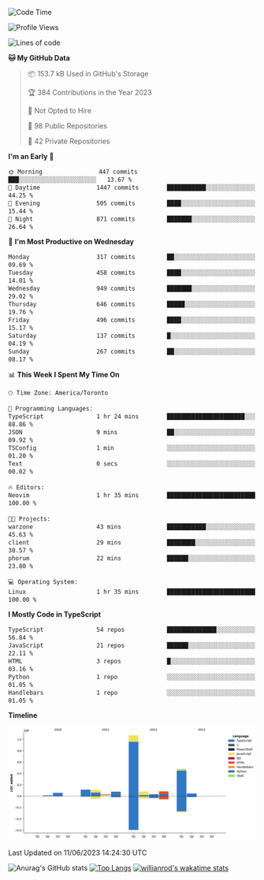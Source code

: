 <!--START_SECTION:waka-->
![Code Time](http://img.shields.io/badge/Code%20Time-364%20hrs%2035%20mins-blue)

![Profile Views](http://img.shields.io/badge/Profile%20Views-3-blue)

![Lines of code](https://img.shields.io/badge/From%20Hello%20World%20I%27ve%20Written-2.2%20million%20lines%20of%20code-blue)

**🐱 My GitHub Data** 

> 📦 153.7 kB Used in GitHub's Storage 
 > 
> 🏆 384 Contributions in the Year 2023
 > 
> 🚫 Not Opted to Hire
 > 
> 📜 98 Public Repositories 
 > 
> 🔑 42 Private Repositories 
 > 
**I'm an Early 🐤** 

```text
🌞 Morning                447 commits         ███░░░░░░░░░░░░░░░░░░░░░░   13.67 % 
🌆 Daytime                1447 commits        ███████████░░░░░░░░░░░░░░   44.25 % 
🌃 Evening                505 commits         ████░░░░░░░░░░░░░░░░░░░░░   15.44 % 
🌙 Night                  871 commits         ███████░░░░░░░░░░░░░░░░░░   26.64 % 
```
📅 **I'm Most Productive on Wednesday** 

```text
Monday                   317 commits         ██░░░░░░░░░░░░░░░░░░░░░░░   09.69 % 
Tuesday                  458 commits         ████░░░░░░░░░░░░░░░░░░░░░   14.01 % 
Wednesday                949 commits         ███████░░░░░░░░░░░░░░░░░░   29.02 % 
Thursday                 646 commits         █████░░░░░░░░░░░░░░░░░░░░   19.76 % 
Friday                   496 commits         ████░░░░░░░░░░░░░░░░░░░░░   15.17 % 
Saturday                 137 commits         █░░░░░░░░░░░░░░░░░░░░░░░░   04.19 % 
Sunday                   267 commits         ██░░░░░░░░░░░░░░░░░░░░░░░   08.17 % 
```


📊 **This Week I Spent My Time On** 

```text
🕑︎ Time Zone: America/Toronto

💬 Programming Languages: 
TypeScript               1 hr 24 mins        ██████████████████████░░░   88.86 % 
JSON                     9 mins              ██░░░░░░░░░░░░░░░░░░░░░░░   09.92 % 
TSConfig                 1 min               ░░░░░░░░░░░░░░░░░░░░░░░░░   01.20 % 
Text                     0 secs              ░░░░░░░░░░░░░░░░░░░░░░░░░   00.02 % 

🔥 Editors: 
Neovim                   1 hr 35 mins        █████████████████████████   100.00 % 

🐱‍💻 Projects: 
warzone                  43 mins             ███████████░░░░░░░░░░░░░░   45.63 % 
client                   29 mins             ████████░░░░░░░░░░░░░░░░░   30.57 % 
phorum                   22 mins             ██████░░░░░░░░░░░░░░░░░░░   23.80 % 

💻 Operating System: 
Linux                    1 hr 35 mins        █████████████████████████   100.00 % 
```

**I Mostly Code in TypeScript** 

```text
TypeScript               54 repos            ██████████████░░░░░░░░░░░   56.84 % 
JavaScript               21 repos            ██████░░░░░░░░░░░░░░░░░░░   22.11 % 
HTML                     3 repos             █░░░░░░░░░░░░░░░░░░░░░░░░   03.16 % 
Python                   1 repo              ░░░░░░░░░░░░░░░░░░░░░░░░░   01.05 % 
Handlebars               1 repo              ░░░░░░░░░░░░░░░░░░░░░░░░░   01.05 % 
```



**Timeline**

![Lines of Code chart](https://raw.githubusercontent.com/wise-introvert/wise-introvert/master/assets/bar_graph.png)


 Last Updated on 11/06/2023 14:24:30 UTC
<!--END_SECTION:waka-->

![Anurag's GitHub stats](https://github-readme-stats.vercel.app/api?username=wise-introvert&count_private=true&show_icons=true)
[![Top Langs](https://github-readme-stats.vercel.app/api/top-langs/?username=wise-introvert&langs_count=10)](https://github.com/anuraghazra/github-readme-stats)
[![willianrod's wakatime stats](https://github-readme-stats.vercel.app/api/wakatime?username=wiseintrovert)](https://github.com/anuraghazra/github-readme-stats)
